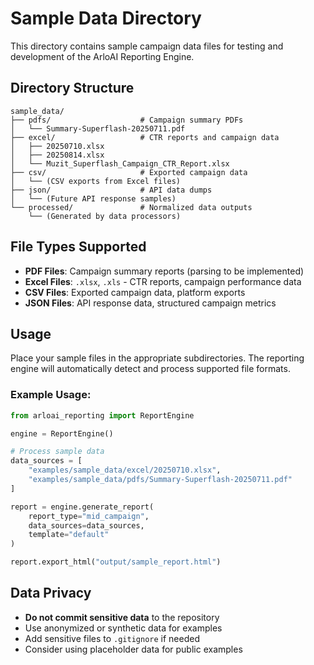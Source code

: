# Sample Data Directory

This directory contains sample campaign data files for testing and development of the ArloAI Reporting Engine.

## Directory Structure

```
sample_data/
├── pdfs/                    # Campaign summary PDFs
│   └── Summary-Superflash-20250711.pdf
├── excel/                   # CTR reports and campaign data
│   ├── 20250710.xlsx
│   ├── 20250814.xlsx
│   └── Muzit_Superflash_Campaign_CTR_Report.xlsx
├── csv/                     # Exported campaign data
│   └── (CSV exports from Excel files)
├── json/                    # API data dumps
│   └── (Future API response samples)
└── processed/               # Normalized data outputs
    └── (Generated by data processors)
```

## File Types Supported

- **PDF Files**: Campaign summary reports (parsing to be implemented)
- **Excel Files**: `.xlsx`, `.xls` - CTR reports, campaign performance data
- **CSV Files**: Exported campaign data, platform exports
- **JSON Files**: API response data, structured campaign metrics

## Usage

Place your sample files in the appropriate subdirectories. The reporting engine will automatically detect and process supported file formats.

### Example Usage:

```python
from arloai_reporting import ReportEngine

engine = ReportEngine()

# Process sample data
data_sources = [
    "examples/sample_data/excel/20250710.xlsx",
    "examples/sample_data/pdfs/Summary-Superflash-20250711.pdf"
]

report = engine.generate_report(
    report_type="mid_campaign",
    data_sources=data_sources,
    template="default"
)

report.export_html("output/sample_report.html")
```

## Data Privacy

- **Do not commit sensitive data** to the repository
- Use anonymized or synthetic data for examples
- Add sensitive files to `.gitignore` if needed
- Consider using placeholder data for public examples